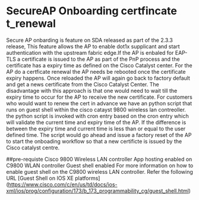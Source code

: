 # SecureAP Onboarding certfincate t_renewal
Secure AP onbarding is feature on SDA released as part of the 2.3.3 release, This feature allows the AP to enable dot1x supplicant and start authentication with the upstream fabric edge.If the AP is enbaled for EAP-TLS a certificate is issued to the AP as part of the PnP process and the certificate has a expiry time as defined on the Cisco Catalyst center. For the AP do a certficate renewal the AP needs be rebooted once the certificate expiry happens. Once reloaded the AP will again go back to factory default and get a news certificate from the Cisco Catalyst Center. The disadvantage with this approach is that one would need to wait till the expiry time to occur for the AP to receive the new certificate.
For customers who would want to renew the cert in advance we have an python script that runs  on guest shell within the cisco catayst 9800 wireless lan contreoller. the python script is invoked with cron entry based on the cron entry which will validate the current time and expiry time of the AP. If the difference is between the expiry time and current time is less than or equal to the user defined time. The script would go ahead and issue a factory reset of the AP to start the onboading workflow so that a new certificte is issued by the Cisco catalyst centre.

##pre-requiste
  Cisco 9800 Wireless LAN controller
  App hosting enabled on C9800 WLAN controller
  Guest shell enabled 
For more information on how to enable guest shell on the C9800 wireless LAN controller. Refer the following URL
[Guest Shell on IOS XE platforms] (https://www.cisco.com/c/en/us/td/docs/ios-xml/ios/prog/configuration/173/b_173_programmability_cg/guest_shell.html)

